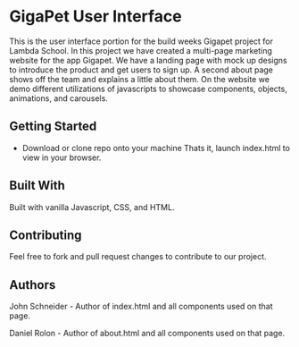 # GigaPet User Interface

This is the user interface portion for the build weeks Gigapet project for Lambda School. In this project we have created a multi-page marketing website for the app Gigapet. We have a landing page with mock up designs to introduce the product and get users to sign up. A second about page shows off the team and explains a little about them. On the website we demo different utilizations of javascripts to showcase components, objects, animations, and carousels.

## Getting Started

- Download or clone repo onto your machine
Thats it, launch index.html to view in your browser.

## Built With

Built with vanilla Javascript, CSS, and HTML.

## Contributing
Feel free to fork and pull request changes to contribute to our project.

## Authors
John Schneider - Author of index.html and all components used on that page.

Daniel Rolon - Author of about.html and all components used on that page.
